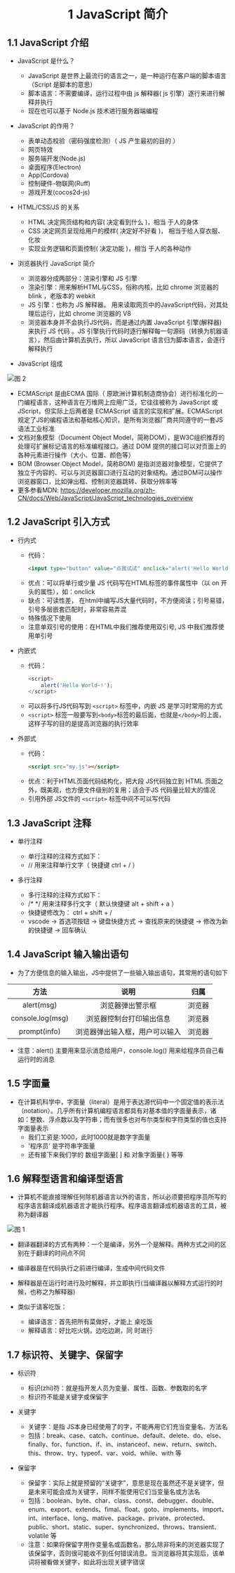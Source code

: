 # <center>1 JavaScript 简介

## 1.1 JavaScript 介绍

- JavaScript 是什么？
  - JavaScript 是世界上最流行的语言之一，是一种运行在客户端的脚本语言 （Script 是脚本的意思）
  - 脚本语言：不需要编译，运行过程中由 js 解释器( js 引擎）逐行来进行解释并执行
  - 现在也可以基于 Node.js 技术进行服务器端编程


- JavaScript 的作用？
  - 表单动态校验（密码强度检测）（ JS 产生最初的目的 ）
  - 网页特效
  - 服务端开发(Node.js)
  - 桌面程序(Electron)
  - App(Cordova)
  - 控制硬件-物联网(Ruff)
  - 游戏开发(cocos2d-js)


- HTML/CSS/JS 的关系
  - HTML 决定网页结构和内容( 决定看到什么 )，相当
  于人的身体
  - CSS 决定网页呈现给用户的模样( 决定好不好看 )，
  相当于给人穿衣服、化妆
  - 实现业务逻辑和页面控制( 决定功能 )，相当
  于人的各种动作


- 浏览器执行 JavaScript 简介
  - 浏览器分成两部分：渲染引擎和 JS 引擎
  - 渲染引擎：用来解析HTML与CSS，俗称内核，比如 chrome 浏览器的 blink ，老版本的 webkit
  - JS 引擎：也称为 JS 解释器。 用来读取网页中的JavaScript代码，对其处理后运行，比如 chrome 浏览器的 V8
  - 浏览器本身并不会执行JS代码，而是通过内置 JavaScript 引擎(解释器) 来执行 JS 代码 。JS 引擎执行代码时逐行解释每一句源码（转换为机器语言），然后由计算机去执行，所以 JavaScript 语言归为脚本语言，会逐行解释执行


- JavaScript 组成

![图 2](../images/2164f8d51be25f855461f1f14127612d84479980f4158df6c4bd4430422492ba.png)  


- ECMAScript 是由ECMA 国际（ 原欧洲计算机制造商协会）进行标准化的一门编程语言，这种语言在万维网上应用广泛，它往往被称为 JavaScript 或 JScript，但实际上后两者是 ECMAScript 语言的实现和扩展。ECMAScript 规定了JS的编程语法和基础核心知识，是所有浏览器厂商共同遵守的一套JS语法工业标准
- 文档对象模型（Document Object Model，简称DOM），是W3C组织推荐的处理可扩展标记语言的标准编程接口。通过 DOM 提供的接口可以对页面上的各种元素进行操作（大小、位置、颜色等）
- BOM (Browser Object Model，简称BOM) 是指浏览器对象模型，它提供了独立于内容的、可以与浏览器窗口进行互动的对象结构。通过BOM可以操作浏览器窗口，比如弹出框、控制浏览器跳转、获取分辨率等
- 更多参看MDN: https://developer.mozilla.org/zh-CN/docs/Web/JavaScript/JavaScript_technologies_overview


## 1.2 JavaScript 引入方式

- 行内式
  - 代码：
    ~~~html
    <input type="button" value="点我试试" onclick="alert('Hello World')"/>
    ~~~
  - 优点：可以将单行或少量 JS 代码写在HTML标签的事件属性中（以 on 开头的属性），如：onclick
  - 缺点：可读性差， 在html中编写JS大量代码时，不方便阅读；引号易错，引号多层嵌套匹配时，非常容易弄混
  - 特殊情况下使用
  - 注意单双引号的使用：在HTML中我们推荐使用双引号, JS 中我们推荐使用单引号


- 内嵌式
  - 代码：
    ~~~js
    <script>
        alert('Hello World~!');
    </script>
    ~~~
  - 可以将多行JS代码写到 `<script>` 标签中，内嵌 JS 是学习时常用的方式
  - `<script>` 标签一般要写到`<body>`标签的最后面，也就是`</body>`的上面，这样子写的目的是提高浏览器的执行效率


- 外部式
  - 代码：
    ~~~html
    <script src="my.js"></script>
    ~~~
  - 优点：利于HTML页面代码结构化，把大段 JS代码独立到 HTML 页面之外，既美观，也方便文件级别的复用；适合于JS 代码量比较大的情况
  - 引用外部 JS文件的 `<script>` 标签中间不可以写代码



## 1.3 JavaScript 注释

- 单行注释
  - 单行注释的注释方式如下：
  - // 用来注释单行文字（ 快捷键 ctrl + / ）


- 多行注释
  - 多行注释的注释方式如下：
  - /* */ 用来注释多行文字（ 默认快捷键 alt + shift + a ）
  - 快捷键修改为： ctrl + shift + / 
  - vscode → 首选项按钮 → 键盘快捷方式 → 查找原来的快捷键 → 修改为新的快捷键 → 回车确认


## 1.4 JavaScript 输入输出语句

- 为了方便信息的输入输出，JS中提供了一些输入输出语句，其常用的语句如下

|       方法       |              说明              |  归属  |
| :--------------: | :----------------------------: | :----: |
|    alert(msg)    |        浏览器弹出警示框        | 浏览器 |
| console.log(msg) |    浏览器控制台打印输出信息    | 浏览器 |
|   prompt(info)   | 浏览器弹出输入框，用户可以输入 | 浏览器 |

- 注意：alert() 主要用来显示消息给用户，console.log() 用来给程序员自己看运行时的消息


## 1.5 字面量

- 在计算机科学中，字面量（literal）是用于表达源代码中一个固定值的表示法（notation）。几乎所有计算机编程语言都具有对基本值的字面量表示，诸如：整数、浮点数以及字符串；而有很多也对布尔类型和字符类型的值也支持字面量表示
  - 我们工资是:1000，此时1000就是数字字面量
  - '程序员' 是字符串字面量
  - 还有接下来我们学的 数组字面量[ ] 和 对象字面量{ } 等等


## 1.6 解释型语言和编译型语言

- 计算机不能直接理解任何除机器语言以外的语言，所以必须要把程序员所写的程序语言翻译成机器语言才能执行程序。程序语言翻译成机器语言的工具，被称为翻译器

![图 1](../images/582dd123202c76f88d18092a2073aea89b84e137c1f6b9d0b28e68e24d4450c6.png)  


- 翻译器翻译的方式有两种：一个是编译，另外一个是解释。两种方式之间的区别在于翻译的时间点不同
- 编译器是在代码执行之前进行编译，生成中间代码文件
- 解释器是在运行时进行及时解释，并立即执行(当编译器以解释方式运行的时候，也称之为解释器)


- 类似于请客吃饭：
  - 编译语言：首先把所有菜做好，才能上
  桌吃饭
  - 解释语言：好比吃火锅，边吃边涮，同
  时进行



## 1.7 标识符、关键字、保留字

- 标识符
  - 标识(zhi)符：就是指开发人员为变量、属性、函数、参数取的名字
  - 标识符不能是关键字或保留字


- 关键字
  - 关键字：是指 JS本身已经使用了的字，不能再用它们充当变量名、方法名
  - 包括：break、case、catch、continue、default、delete、do、else、finally、for、function、if、in、instanceof、new、return、switch、this、throw、try、typeof、var、void、while、with 等


- 保留字
  - 保留字：实际上就是预留的“关键字”，意思是现在虽然还不是关键字，但是未来可能会成为关键字，同样不能使用它们当变量名或方法名
  - 包括：boolean、byte、char、class、const、debugger、double、enum、export、extends、fimal、float、goto、implements、import、int、interface、long、mative、package、private、protected、public、short、static、super、synchronized、throws、transient、volatile 等
  - 注意：如果将保留字用作变量名或函数名，那么除非将来的浏览器实现了该保留字，否则很可能收不到任何错误消息。当浏览器将其实现后，该单词将被看做关键字，如此将出现关键字错误